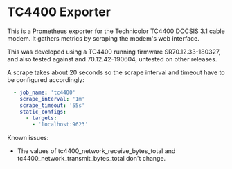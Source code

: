 # TC4400 Exporter

This is a Prometheus exporter for the Technicolor TC4400 DOCSIS 3.1 cable modem.
It gathers metrics by scraping the modem's web interface.

This was developed using a TC4400 running firmware SR70.12.33-180327, and also tested against and 70.12.42-190604, untested on other releases.

A scrape takes about 20 seconds so the scrape interval and timeout have to be configured accordingly:

```yaml
  - job_name: 'tc4400'
    scrape_interval: '1m'
    scrape_timeout: '55s'
    static_configs:
      - targets:
        - 'localhost:9623'
```

Known issues:

* The values of tc4400_network_receive_bytes_total and tc4400_network_transmit_bytes_total don't change.
